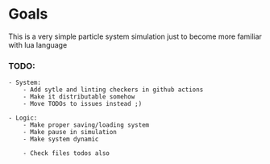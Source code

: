 # Goals

This is a very simple particle system simulation
just to become more familiar with lua language


### TODO:
    - System:
        - Add sytle and linting checkers in github actions
        - Make it distributable somehow
        - Move TODOs to issues instead ;) 

    - Logic:
        - Make proper saving/loading system
        - Make pause in simulation
        - Make system dynamic

        - Check files todos also

